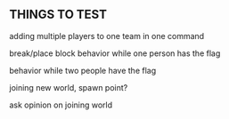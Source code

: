 ## THINGS TO TEST

adding multiple players to one team in one command

break/place block behavior while one person has the flag

behavior while two people have the flag

joining new world, spawn point?

ask opinion on joining world
